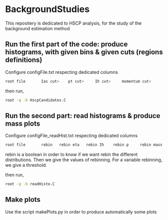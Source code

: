 # BackgroundStudies

This repositery is dedicated to HSCP analysis, for the study of the background estimation method

## Run the first part of the code: produce histograms, with given bins & given cuts (regions definitions)

Configure configFile.txt respecting dedicated columns
```bash
root file       Ias cut>    pt cut>     Ih cut>     momentum cut<       eta num. of bins    Ih num. of bins       p num. of bins      mass num. of bins     invIso  invMET 
```
then run,
```bash
root -q -b HscpCandidates.C
```

## Run the second part: read histograms & produce mass plots 

Configure configFile_readHist.txt respecting dedicated columns
```bash
root file       rebin   rebin eta   rebin Ih    rebin p     rebin mass  variable bins mass      variable bins p     threshold mass      threshold p
```
rebin is a boolean in order to know if we want rebin the different distributions. Then we give the values of rebinning.
For a variable rebinning, we give a threshold.

then run,
```bash
root -q -b readHisto.C
```

## Make plots

Use the script makePlots.py in order to produce automatically some plots
